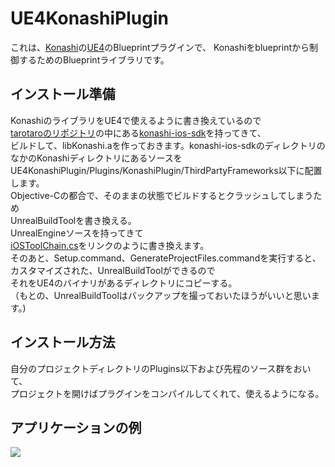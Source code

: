 # UE4KonashiPlugin
これは、[Konashi](http://konashi.ux-xu.com)の[UE4](https://www.unrealengine.com/what-is-unreal-engine-4)のBlueprintプラグインで、
Konashiをblueprintから制御するためのBlueprintライブラリです。
## インストール準備
KonashiのライブラリをUE4で使えるように書き換えているので  
[tarotaroのリポジトリ](https://github.com/tarotaro)の中にある[konashi-ios-sdk](https://github.com/tarotaro/konashi-ios-sdk)を持ってきて、  
ビルドして、libKonashi.aを作っておきます。konashi-ios-sdkのディレクトリの  
なかのKonashiディレクトリにあるソースを  
UE4KonashiPlugin/Plugins/KonashiPlugin/ThirdPartyFrameworks以下に配置します。  
Objective-Cの都合で、そのままの状態でビルドするとクラッシュしてしまうため  
UnrealBuildToolを書き換える。  
UnrealEngineソースを持ってきて  
[iOSToolChain.cs](https://gist.github.com/tarotaro/121617faffa9a1b1f467)をリンクのように書き換えます。  
そのあと、Setup.command、GenerateProjectFiles.commandを実行すると、  
カスタマイズされた、UnrealBuildToolができるので  
それをUE4のバイナリがあるディレクトリにコピーする。  
（もとの、UnrealBuildToolはバックアップを撮っておいたほうがいいと思います。)  
## インストール方法
自分のプロジェクトディレクトリのPlugins以下および先程のソース群をおいて、  
プロジェクトを開けばプラグインをコンパイルしてくれて、使えるようになる。
## アプリケーションの例
[![](http://img.youtube.com/vi/c8eUZff0uE4/0.jpg)](https://www.youtube.com/watch?v=c8eUZff0uE4)



